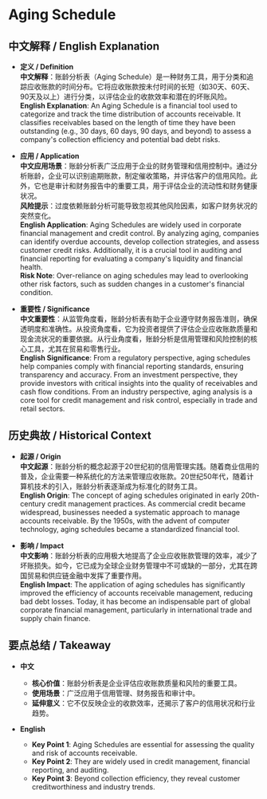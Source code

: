# Aging Schedule

## 中文解释 / English Explanation

* **定义 / Definition**  
  **中文解释**：账龄分析表（Aging Schedule）是一种财务工具，用于分类和追踪应收账款的时间分布。它将应收账款按未付时间的长短（如30天、60天、90天及以上）进行分类，以评估企业的收款效率和潜在的坏账风险。  
  **English Explanation**: An Aging Schedule is a financial tool used to categorize and track the time distribution of accounts receivable. It classifies receivables based on the length of time they have been outstanding (e.g., 30 days, 60 days, 90 days, and beyond) to assess a company's collection efficiency and potential bad debt risks.

* **应用 / Application**  
  **中文应用场景**：账龄分析表广泛应用于企业的财务管理和信用控制中。通过分析账龄，企业可以识别逾期账款，制定催收策略，并评估客户的信用风险。此外，它也是审计和财务报告中的重要工具，用于评估企业的流动性和财务健康状况。  
  **风险提示**：过度依赖账龄分析可能导致忽视其他风险因素，如客户财务状况的突然变化。  
  **English Application**: Aging Schedules are widely used in corporate financial management and credit control. By analyzing aging, companies can identify overdue accounts, develop collection strategies, and assess customer credit risks. Additionally, it is a crucial tool in auditing and financial reporting for evaluating a company's liquidity and financial health.  
  **Risk Note**: Over-reliance on aging schedules may lead to overlooking other risk factors, such as sudden changes in a customer's financial condition.

* **重要性 / Significance**  
  **中文重要性**：从监管角度看，账龄分析表有助于企业遵守财务报告准则，确保透明度和准确性。从投资角度看，它为投资者提供了评估企业应收账款质量和现金流状况的重要依据。从行业角度看，账龄分析是信用管理和风险控制的核心工具，尤其在贸易和零售行业。  
  **English Significance**: From a regulatory perspective, aging schedules help companies comply with financial reporting standards, ensuring transparency and accuracy. From an investment perspective, they provide investors with critical insights into the quality of receivables and cash flow conditions. From an industry perspective, aging analysis is a core tool for credit management and risk control, especially in trade and retail sectors.

## 历史典故 / Historical Context

* **起源 / Origin**  
  **中文起源**：账龄分析的概念起源于20世纪初的信用管理实践。随着商业信用的普及，企业需要一种系统化的方法来管理应收账款。20世纪50年代，随着计算机技术的引入，账龄分析表逐渐成为标准化的财务工具。  
  **English Origin**: The concept of aging schedules originated in early 20th-century credit management practices. As commercial credit became widespread, businesses needed a systematic approach to manage accounts receivable. By the 1950s, with the advent of computer technology, aging schedules became a standardized financial tool.

* **影响 / Impact**  
  **中文影响**：账龄分析表的应用极大地提高了企业应收账款管理的效率，减少了坏账损失。如今，它已成为全球企业财务管理中不可或缺的一部分，尤其在跨国贸易和供应链金融中发挥了重要作用。  
  **English Impact**: The application of aging schedules has significantly improved the efficiency of accounts receivable management, reducing bad debt losses. Today, it has become an indispensable part of global corporate financial management, particularly in international trade and supply chain finance.

## 要点总结 / Takeaway

* **中文**  
  - **核心价值**：账龄分析表是企业评估应收账款质量和风险的重要工具。  
  - **使用场景**：广泛应用于信用管理、财务报告和审计中。  
  - **延伸意义**：它不仅反映企业的收款效率，还揭示了客户的信用状况和行业趋势。  

* **English**  
  - **Key Point 1**: Aging Schedules are essential for assessing the quality and risk of accounts receivable.  
  - **Key Point 2**: They are widely used in credit management, financial reporting, and auditing.  
  - **Key Point 3**: Beyond collection efficiency, they reveal customer creditworthiness and industry trends.